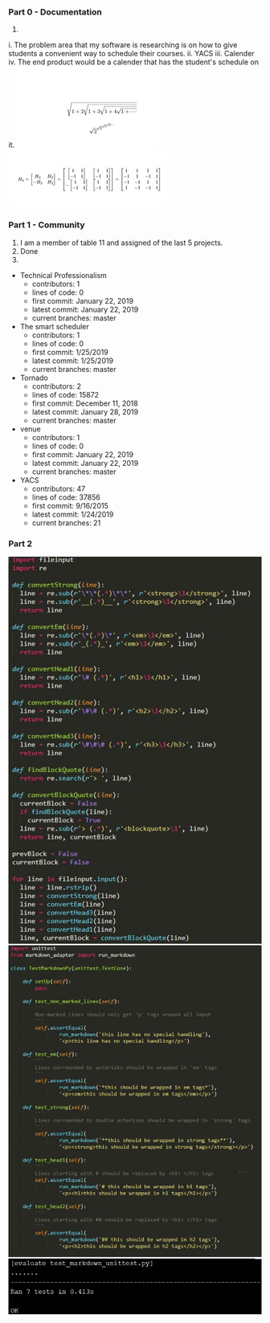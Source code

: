 ### Part 0 - Documentation
1. 
i. The problem area that my software is researching is on how to give students a convenient way to schedule their courses.
ii.  YACS
iii. Calender
iv. The end product would be a calender that has the student's schedule on it.
![image1](lab3images/latex1.jpg)
![image2](lab3images/latex2.jpg)


### Part 1 - Community
1. I am a member of table 11 and assigned of the last 5 projects.
2. Done
3. 
- Technical Professionalism
    - contributors: 1
    - lines of code: 0
    - first commit: January 22, 2019
    - latest commit: January 22, 2019
    - current branches: master
- The smart scheduler
    - contributors: 1
    - lines of code: 0
    - first commit: 1/25/2019
    - latest commit: 1/25/2019
    - current branches: master 
- Tornado
    - contributors: 2
    - lines of code: 15872
    - first commit: December 11, 2018
    - latest commit: January 28, 2019
    - current branches: master
- venue
    - contributors: 1
    - lines of code: 0
    - first commit: January 22, 2019
    - latest commit: January 22, 2019
    - current branches: master
- YACS
    - contributors: 47
    - lines of code: 37856
    - first commit: 9/16/2015
    - latest commit: 1/24/2019
    - current branches: 21
   
### Part 2
![image3](lab3images/code1.jpg)
![image4](lab3images/code2.jpg)
![image5](lab3images/result.jpg)


